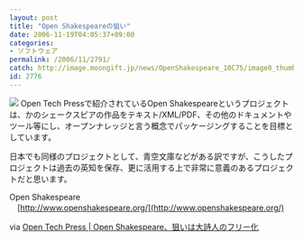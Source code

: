 ```yaml
---
layout: post
title: "Open Shakespeareの狙い"
date: 2006-11-19T04:05:37+09:00
categories:
- ソフトウェア
permalink: /2006/11/2791/
catch: http://image.moongift.jp/news/OpenShakespeare_10C75/image0_thumb3.png
id: 2776
---
```

 

[![](http://image.moongift.jp/news/OpenShakespeare_10C75/image0_thumb3.png)](http://image.moongift.jp/news/OpenShakespeare_10C75/image07.png) Open Tech Pressで紹介されているOpen Shakespeareというプロジェクトは、かのシェークスピアの作品をテキスト/XML/PDF、その他のドキュメントやツール等にし、オープンナレッジと言う概念でパッケージングすることを目標としています。

日本でも同様のプロジェクトとして、青空文庫などがある訳ですが、こうしたプロジェクトは過去の英知を保存、更に活用する上で非常に意義のあるプロジェクトだと思います。

Open Shakespeare  
　[http://www.openshakespeare.org/](http://www.openshakespeare.org/)

via [Open Tech Press | Open Shakespeare、狙いは大詩人のフリー化](http://opentechpress.jp/opensource/article.pl?sid=06/11/17/0049243&from=rss)

